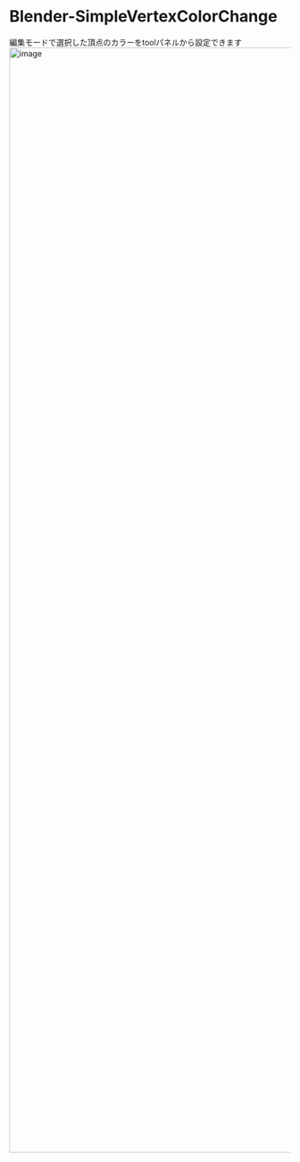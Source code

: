 # Blender-SimpleVertexColorChange
編集モードで選択した頂点のカラーをtoolパネルから設定できます
<img width="1978" alt="image" src="https://github.com/Yothuba3/Blender-SimpleVertexColorChange/assets/39334911/ac0637a1-83ca-4a92-8a9d-7fcd62def739">
